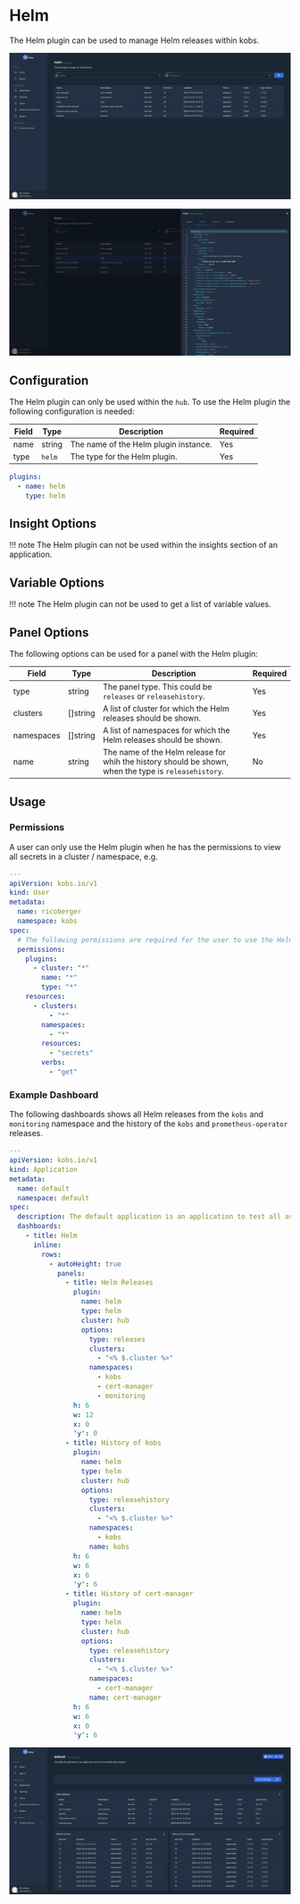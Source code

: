 # Helm

The Helm plugin can be used to manage Helm releases within kobs.

![Overview](assets/helm-overview.png)

![Details](assets/helm-details.png)

## Configuration

The Helm plugin can only be used within the `hub`. To use the Helm plugin the following configuration is needed:

| Field | Type | Description | Required |
| ----- | ---- | ----------- | -------- |
| name | string | The name of the Helm plugin instance. | Yes |
| type | `helm` | The type for the Helm plugin. | Yes |

```yaml
plugins:
  - name: helm
    type: helm
```

## Insight Options

!!! note
    The Helm plugin can not be used within the insights section of an application.

## Variable Options

!!! note
    The Helm plugin can not be used to get a list of variable values.

## Panel Options

The following options can be used for a panel with the Helm plugin:

| Field | Type | Description | Required |
| ----- | ---- | ----------- | -------- |
| type | string | The panel type. This could be `releases` or `releasehistory`. | Yes |
| clusters | []string | A list of cluster for which the Helm releases should be shown. | Yes |
| namespaces |[]string | A list of namespaces for which the Helm releases should be shown. | Yes |
| name | string | The name of the Helm release for whih the history should be shown, when the type is `releasehistory`. | No |

## Usage

### Permissions

A user can only use the Helm plugin when he has the permissions to view all secrets in a cluster / namespace, e.g.

```yaml
---
apiVersion: kobs.io/v1
kind: User
metadata:
  name: ricoberger
  namespace: kobs
spec:
  # The following permissions are required for the user to use the Helm plugin.
  permissions:
    plugins:
      - cluster: "*"
        name: "*"
        type: "*"
    resources:
      - clusters:
          - "*"
        namespaces:
          - "*"
        resources:
          - "secrets"
        verbs:
          - "get"
```

### Example Dashboard

The following dashboards shows all Helm releases from the `kobs` and `monitoring` namespace and the history of the `kobs` and `prometheus-operator` releases.

```yaml
---
apiVersion: kobs.io/v1
kind: Application
metadata:
  name: default
  namespace: default
spec:
  description: The default application is an application to test all available kobs plugins.
  dashboards:
    - title: Helm
      inline:
        rows:
          - autoHeight: true
            panels:
              - title: Helm Releases
                plugin:
                  name: helm
                  type: helm
                  cluster: hub
                  options:
                    type: releases
                    clusters:
                      - "<% $.cluster %>"
                    namespaces:
                      - kobs
                      - cert-manager
                      - monitoring
                h: 6
                w: 12
                x: 0
                'y': 0
              - title: History of kobs
                plugin:
                  name: helm
                  type: helm
                  cluster: hub
                  options:
                    type: releasehistory
                    clusters:
                      - "<% $.cluster %>"
                    namespaces:
                      - kobs
                    name: kobs
                h: 6
                w: 6
                x: 6
                'y': 6
              - title: History of cert-manager
                plugin:
                  name: helm
                  type: helm
                  cluster: hub
                  options:
                    type: releasehistory
                    clusters:
                      - "<% $.cluster %>"
                    namespaces:
                      - cert-manager
                    name: cert-manager
                h: 6
                w: 6
                x: 0
                'y': 6
```

![Example 1](assets/helm-example-1.png)

